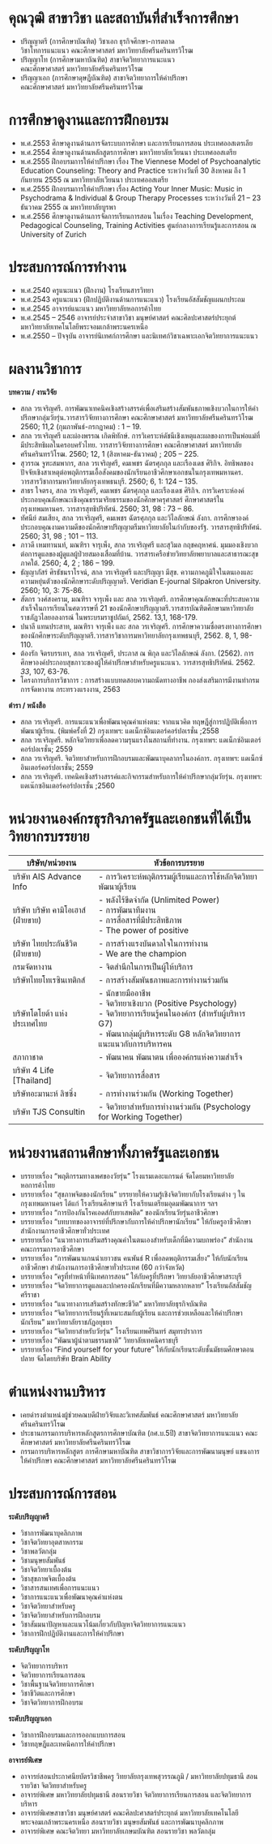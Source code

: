 # คุณวุฒิ สาขาวิชา และสถาบันที่สำเร็จการศึกษา

- ปริญญาตรี (การศึกษาบัณฑิต) วิชาเอก ธุรกิจศึกษา-การตลาด <br> วิชาโทการแนะแนว คณะศึกษาศาสตร์ มหาวิทยาลัยศรีนครินทรวิโรฒ 
- ปริญญาโท (การศึกษามหาบัณฑิต) สาขาจิตวิทยาการแนะแนว <br> คณะศึกษาศาสตร์ มหาวิทยาลัยศรีนครินทรวิโรฒ
- ปริญญาเอก (การศึกษาดุษฎีบัณฑิต) สาขาจิตวิทยาการให้คำปรึกษา <br> คณะศึกษาศาสตร์ มหาวิทยาลัยศรีนครินทรวิโรฒ

# การศึกษาดูงานและการฝึกอบรม

- พ.ศ.2553 ศึกษาดูงานด้านการจัดระบบการศึกษา และการเรียนการสอน ประเทศออสเตรเลีย
- พ.ศ.2554 ศึกษาดูงานด้านหลักสูตรการศึกษา มหาวิทยาลัยเวียนนา ประเทศออสเตรีย
- พ.ศ.2555 ฝึกอบรมการให้คำปรึกษา เรื่อง The Viennese Model of Psychoanalytic Education Counseling: Theory and Practice ระหว่างวันที่ 30  สิงหาคม ถึง 1 กันยายน 2555 ณ มหาวิทยาลัยเวียนนา ประเทศออสเตรีย
- พ.ศ.2555 ฝึกอบรมการให้คำปรึกษา เรื่อง Acting Your Inner Music: Music in Psychodrama & Individual & Group Therapy Processes ระหว่างวันที่  21 – 23 ธันวาคม 2555 ณ มหาวิทยาลัยบูรพา
- พ.ศ.2556 ศึกษาดูงานด้านการจัดการเรียนการสอน ในเรื่อง Teaching Development, Pedagogical Counseling, Training Activities ศูนย์กลางการเรียนรู้และการสอน ณ University of Zurich

# ประสบการณ์การทำงาน

- พ.ศ.2540 ครูแนะแนว (ฝึกงาน) โรงเรียนสารวิทยา
- พ.ศ.2543 ครูแนะแนว (ฝึกปฏิบัติงานด้านการแนะแนว) โรงเรียนอัสสัมชัญแผนกประถม
- พ.ศ.2545 อาจารย์แนะแนว  มหาวิทยาลัยหอการค้าไทย
- พ.ศ.2545 – 2546 อาจารย์ประจำสาขาวิชา มนุษย์ศาสตร์  คณะศิลปะศาสตร์ประยุกต์ มหาวิทยาลัยเทคโนโลยีพระจอมเกล้าพระนครเหนือ
- พ.ศ.2550 – ปัจจุบัน อาจารย์นิเทศก์การศึกษา และนิเทศก์วิชาเฉพาะเอกจิตวิทยาการแนะแนว

# ผลงานวิชาการ

**บทความ / งานวิจัย**

- สกล  วรเจริญศรี. การพัฒนาเทคนิคเชิงสร้างสรรค์เพื่อเสริมสร้างสัมพันธภาพเชิงบวกในการให้คำปรึกษากลุ่มวัยรุ่น.วารสารวิจัยทางการศึกษา คณะศึกษาศาสตร์ มหาวิทยาลัยศรีนครินทรวิโรฒ 2560; 11,2  (กุมภาพันธ์-กรกฎาคม)  :  1 – 19.
- สกล วรเจริญศรี และผ่องพรรณ เกิดพิทักษ์. การวิเคราะห์ดัชนีเชิงเหตุและผลของการเป็นพ่อแม่ที่มีประสิทธิผลในครอบครัวไทย. วารสารวิจัยทางการศึกษา คณะศึกษาศาสตร์ มหาวิทยาลัยศรีนครินทรวิโรฒ. 2560; 12, 1 (สิงหาคม-ธันวาคม) ; 205 – 225.
- สุวรรณ จูฑะสมพากร, สกล  วรเจริญศรี, คมเพชร ฉัตรศุภกุล และเรืองเดช  ศิริกิจ. อิทธิพลของปัจจัยเชิงสาเหตุต่อพฤติกรรมเอื้อสังคมของนักเรียนอาชีวศึกษาเอกชนในกรุงเทพมหานคร.  วารสารวิชาการมหาวิทยาลัยกรุงเทพธนบุรี. 2560; 6, 1: 124 – 135.
- สาธร  ใจตรง, สกล วรเจริญศรี, คมเพชร ฉัตรศุภกุล และเรืองเดช ศิริกิจ.  การวิเคราะห์องค์ประกอบคุณลักษณะเชิงคุณธรรมจริยธรรมของนักศึกษาครุศาสตร์ ศึกษาศาสตร์ในกรุงเทพมหานคร.  วารสารสุทธิปริทัศน์. 2560; 31, 98 : 73 – 86.
- ทัศนีย์  สมเสียง, สกล  วรเจริญศรี, คมเพชร  ฉัตรศุภกุล และวิไลลักษณ์ ลังกา. การศึกษาองค์ประกอบคุณงามความดีของนักศึกษาปริญญาตรีมหาวิทยาลัยในกำกับของรัฐ. วารสารสุทธิปริทัศน์. 2560; 31,  98 ; 101 – 113.
- ภาวดี  เหมทานนท์, มณฑิรา จารุเพ็ง, สกล  วรเจริญศรี และสุวิมล  กฤชคฤหาศน์.  มุมมองเชิงบวกต่อการดูแลของผู้ดูแลผู้ป่วยสมองเสื่อมที่บ้าน.  วารสารเครือข่ายวิทยาลัยพยาบาลและสาธารณะสุขภาคใต้. 2560; 4, 2 ; 186 – 199.
- ธัญญาภัสร์ ศิรธัชนราโรจน์, สกล  วรเจริญศรี และปริญญา มีสุข.  ความภาคภูมิใจในตนเองและความหยุ่นตัวของนักศึกษาระดับปริญญาตรี. Veridian E-journal Silpakron University. 2560; 10, 3: 75-86.
- สัตกร วงศ์สงคราม, มณฑิรา จารุเพ็ง และ สกล วรเจริญศรี. การศึกษาคุณลักษณะที่ประสบความสำเร็จในการเรียนในศตวรรษที่ 21 ของนักศึกษาปริญญาตรี.วารสารบัณฑิตศึกษามหาวิทยาลัยราชภัฏวไลยอลงกรณ์ ในพระบรมราชูปถัมภ์, 2562. 13,1, 168-179.
- ปนาลี แทนประสาท, มณฑิรา จารุเพ็ง และ สกล วรเจริญศรี. การศึกษาความซื่อตรงทางการศึกษาของนักศึกษาระดับปริญญาตรี.วารสารวิชาการมหาวิทยาลัยกรุงเทพธนบุรี, 2562. 8, 1, 98-110.
- ต้องรัก จิตรบรรเทา, สกล วรเจริญศรี, ประภาส ณ พิกุล และวิไลลักษณ์ ลังกา. (2562). การศึกษาองค์ประกอบสุขภาวะของผู้ให้คำปรึกษาสำหรับครูแนะแนว. วารสารสุทธิปริทัศน์. 2562. _33_, 107, 63-76.
- โครงการบริการวิชาการ : การสร้างแบบทดสอบความถนัดทางอาชีพ กองส่งเสริมการมีงานทำกรมการจัดหางาน กระทรวงแรงงาน, 2563

**ตำรา / หนังสือ**

- สกล วรเจริญศรี. การแนะแนวเพื่อพัฒนาคุณค่าแห่งตน: จากแนวคิด ทฤษฎีสู่การปฏิบัติเพื่อการพัฒนาผู้เรียน. (พิมพ์ครั้งที่ 2) กรุงเทพฯ: แดเน็กซ์อินเตอร์คอร์ปอเรชั่น ;2558
- สกล  วรเจริญศรี. หลักจิตวิทยาเพื่อลดความรุนแรงในสถานที่ทำงาน.  กรุงเทพฯ: แดเน็กซ์อินเตอร์คอร์ปอเรชั่น; 2559
- สกล วรเจริญศรี. จิตวิทยาสำหรับการฝึกอบรมและพัฒนาบุคลากรในองค์การ. กรุงเทพฯ: แดเน็กซ์อินเตอร์คอร์ปอเรชั่น; 2559
- สกล วรเจริญศรี. เทคนิคเชิงสร้างสรรค์และกิจกรรมสำหรับการให้คำปรึกษากลุ่มวัยรุ่น. กรุงเทพฯ: แดเน๊กซอินเตอร์คอร์ปอเรชั่น ;2560

# หน่วยงานองค์กรธุรกิจภาครัฐและเอกชนที่ได้เป็นวิทยากรบรรยาย

| บริษัท/หน่วยงาน | **หัวข้อการบรรยาย** |
|--|--|
| บริษัท AIS Advance Info | - การวิเคราะห์พฤติกรรมผู้เรียนและการใช้หลักจิตวิทยาพัฒนาผู้เรียน |
| บริษัท บริษัท คามิโอเฮาส์ (ฝ่ายขาย) | - พลังไร้ขีดจำกัด (Unlimited Power) <br> - การพัฒนาทีมงาน <br> - การสื่อสารที่มีประสิทธิภาพ <br> - The power of positive |
| บริษัท ไทยประกันชีวิต (ฝ่ายขาย) | - การสร้างแรงบันดาลใจในการทำงาน <br> - We  are  the  champion |
| กรมจัดหางาน | - จิตสำนึกในการเป็นผู้ให้บริการ |
| บริษัทไทยโทเรซินเทติกส์ | - การสร้างสัมพันธภาพและการทำงานร่วมกัน |
| บริษัทโตโยต้า แห่งประเทศไทย | - นักขายมืออาชีพ <br> - จิตวิทยาเชิงบวก (Positive Psychology) <br> - จิตวิทยาการเรียนรู้คนในองค์กร (สำหรับผู้บริหาร G7) <br> - พัฒนากลุ่มผู้บริหารระดับ G8 หลักจิตวิทยาการแนะแนวกับการบริหารคน |
| สภากาชาด | - พัฒนาคน พัฒนาตน เพื่อองค์กรแห่งความสำเร็จ |
| บริษัท 4 Life [Thailand] | - จิตวิทยาการสื่อสาร |
| บริษัทอะมานะห์ ลิซซิ่ง | - การทำงานร่วมกัน (Working Together) |
| บริษัท TJS Consultin | - จิตวิทยาสำหรับการทำงานร่วมกัน (Psychology for Working Together) |

# หน่วยงานสถานศึกษาทั้งภาครัฐและเอกชน
- บรรยายเรื่อง  “พฤติกรรมทางเพศของวัยรุ่น”  โรงแรมเดอะแกรนด์ จัดโดยมหาวิทยาลัยหอการค้าไทย
- บรรยายเรื่อง “สุขภาพจิตของนักเรียน”  บรรยายให้ความรู้เชิงจิตวิทยากับโรงเรียนต่าง ๆ ในกรุงเทพมหานคร ได้แก่  โรงเรียนศึกษานารี  โรงเรียนเตรียมอุดมพัฒนาการ  ฯลฯ  
- บรรยายเรื่อง  “การป้องกันโรคเอดส์กับยาเสพติด” ของนักเรียนวัยรุ่นอาชีวศึกษา
- บรรยายเรื่อง  “บทบาทของอาจารย์ที่ปรึกษากับการให้คำปรึกษานักเรียน” ให้กับครูอาชีวศึกษา สำนักงานการอาชีวศึกษาทั่วประเทศ
- บรรยายเรื่อง “แนวทางการเสริมสร้างคุณค่าในตนเองสำหรับเด็กที่มีความบกพร่อง” สำนักงานคณะกรรมการอาชีวศึกษา
- บรรยายเรื่อง  “การพัฒนาแกนนำเยาวชน คนพันธ์ R เพื่อลดพฤติกรรมเสี่ยง”  ให้กับนักเรียนอาชีวศึกษา สำนักงานการอาชีวศึกษาทั่วประเทศ (60 กว่าจังหวัด)
- บรรยายเรื่อง  “ครูที่ทำหน้าที่นิเทศการสอน”  ให้กับครูที่ปรึกษา วิทยาลัยอาชีวศึกษาสระบุรี
- บรรยายเรื่อง  “จิตวิทยาการดูแลและปกครองนักเรียนที่มีความหลากหลาย” โรงเรียนอัสสัมชัญศรีราชา 
- บรรยายเรื่อง “แนวทางการเสริมสร้างทักษะชีวิต” มหาวิทยาลัยธุรกิจบัณฑิต
- บรรยายเรื่อง “จิตวิทยาการเรียนรู้ที่เหมาะสมกับผู้เรียน และการช่วยเหลือและให้คำปรึกษานักเรียน” มหาวิทยาลัยราชภัฎอยุธยา
- บรรยายเรื่อง “จิตวิทยาสำหรับวัยรุ่น” โรงเรียนเทพศิรินทร์ สมุทรปราการ
- บรรยายเรื่อง  “พัฒนาผู้นำตามธรรมชาติ” วิทยาลัยเทคนิคราชบุรี
- บรรยายเรื่อง  “Find yourself for your future” ให้กับนักเรียนระดับชั้นมัธยมศึกษาตอนปลาย จัดโดยบริษัท Brain Ability

# ตำแหน่งงานบริหาร
- เคยดำรงตำแหน่งผู้ช่วยคณบดีฝ่ายวิจัยและวิเทศสัมพันธ์  คณะศึกษาศาสตร์ มหาวิทยาลัยศรีนครินทรวิโรฒ
- ประธานกรรมการบริหารหลักสูตรการศึกษาบัณฑิต (กศ.บ.5ปี) สาขาจิตวิทยาการแนะแนว คณะศึกษาศาสตร์ มหาวิทยาลัยศรีนครินทรวิโรฒ
- กรรมการบริหารหลักสูตร การศึกษามหาบัณฑิต สาขาวิชาการวิจัยและการพัฒนามนุษย์ แขนงการให้คำปรึกษา คณะศึกษาศาสตร์ มหาวิทยาลัยศรีนครินทรวิโรฒ

# ประสบการณ์การสอน

**ระดับปริญญาตรี**

- วิชาการพัฒนาบุคลิกภาพ
- วิชาจิตวิทยาอุตสาหกรรม
- วิชาพลวัตกลุ่ม
- วิชามนุษยสัมพันธ์
- วิชาจิตวิทยาเบื้องต้น
- วิชาสุขภาพจิตเบื้องต้น
- วิชาสารสนเทศเพื่อการแนะแนว
- วิชาการแนะแนวเพื่อพัฒนาคุณค่าแห่งตน
- วิชาจิตวิทยาสำหรับครู
- วิชาจิตวิทยาสำหรับการฝึกอบรม
- วิชาสัมมนาปัญหาและแนวโน้มเกี่ยวกับปัญหาจิตวิทยาการแนะแนว
- วิชาการฝึกปฏิบัติงานและการให้คำปรึกษา

**ระดับปริญญาโท**

- จิตวิทยาการบริหาร
- จิตวิทยาการเรียนการสอน
- วิชาพื้นฐานจิตวิทยาการศึกษา
- วิชาชีวิตและการศึกษา
- วิชาจิตวิทยาการฝึกอบรม

**ระดับปริญญาเอก**

- วิชาการฝึกอบรมและการออกแบบการสอน
- วิชาทฤษฎีและเทคนิคการให้คำปรึกษา

**อาจารย์พิเศษ**
- อาจารย์สอนประกาศนียบัตรวิชาชีพครู วิทยาลัยกรุงเทพสุวรรณภูมิ / มหาวิทยาลัยปทุมธานี สอนรายวิชา จิตวิทยาสำหรับครู
- อาจารย์พิเศษ มหาวิทยาลัยปทุมธานี สอนรายวิชา จิตวิทยาการเรียนการสอน และจิตวิทยาการบริหาร
- อาจารย์พิเศษสาขาวิชา มนุษย์ศาสตร์  คณะศิลปะศาสตร์ประยุกต์ มหาวิทยาลัยเทคโนโลยีพระจอมเกล้าพระนครเหนือ สอนรายวิชา มนุษยสัมพันธ์ และการพัฒนาบุคลิกภาพ
- อาจารย์พิเศษ คณะจิตวิทยา มหาวิทยาลัยเกษมบัณฑิต สอนรายวิชา พลวัตกลุ่ม


